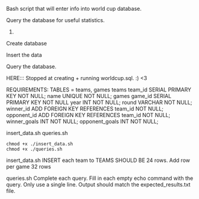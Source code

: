 Bash script that will enter info into world cup database.

Query the database for useful statistics.

1. 

Create database

Insert the data

Query the database.


HERE::: Stopped at creating + running worldcup.sql. :) <3


REQUIREMENTS:
    TABLES = teams, games
    teams
        team_id SERIAL PRIMARY KEY NOT NULL;
        name UNIQUE NOT NULL;
    games
        game_id SERIAL PRIMARY KEY NOT NULL
        year INT NOT NULL;
        round VARCHAR NOT NULL;
        winner_id ADD FOREIGN KEY REFERENCES team_id NOT NULL;
        opponent_id ADD FOREIGN KEY REFERENCES team_id NOT NULL;
        winner_goals INT NOT NULL;
        opponent_goals INT NOT NULL;

insert_data.sh
queries.sh

    chmod +x ./insert_data.sh
    chmod +x ./queries.sh

insert_data.sh
    INSERT each team to TEAMS
        SHOULD BE 24 rows.
    Add row per game 
        32 rows

queries.sh
    Complete each query.
    Fill in each empty echo command with the query.
    Only use a single line.
    Output should match the expected_results.txt file.


